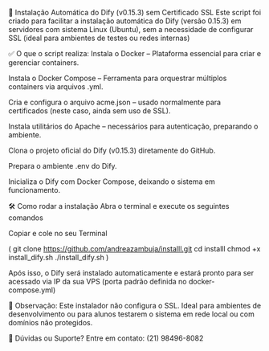 🚀 Instalação Automática do Dify (v0.15.3) sem Certificado SSL
Este script foi criado para facilitar a instalação automática do Dify (versão 0.15.3) em servidores com sistema Linux (Ubuntu), sem a necessidade de configurar SSL (ideal para ambientes de testes ou redes internas)


✅ O que o script realiza:
Instala o Docker – Plataforma essencial para criar e gerenciar containers.

Instala o Docker Compose – Ferramenta para orquestrar múltiplos containers via arquivos .yml.

Cria e configura o arquivo acme.json – usado normalmente para certificados (neste caso, ainda sem uso de SSL).

Instala utilitários do Apache – necessários para autenticação, preparando o ambiente.

Clona o projeto oficial do Dify (v0.15.3) diretamente do GitHub.

Prepara o ambiente .env do Dify.

Inicializa o Dify com Docker Compose, deixando o sistema em funcionamento.


🛠️ Como rodar a instalação
Abra o terminal e execute os seguintes comandos

Copiar e cole no seu Terminal


( git clone https://github.com/andreazambuja/installl.git
cd installl
chmod +x install_dify.sh
./install_dify.sh )



Após isso, o Dify será instalado automaticamente e estará pronto para ser acessado via IP da sua VPS (porta padrão definida no docker-compose.yml)


📌 Observação:
Este instalador não configura o SSL. Ideal para ambientes de desenvolvimento ou para alunos testarem o sistema em rede local ou com domínios não protegidos.

📱 Dúvidas ou Suporte?
Entre em contato: (21) 98496-8082
